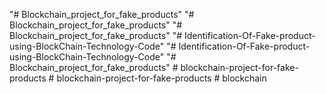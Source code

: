"# Blockchain_project_for_fake_products" 
"# Blockchain_project_for_fake_products" 
"# Blockchain_project_for_fake_products" 
"# Identification-Of-Fake-product-using-BlockChain-Technology-Code" 
"# Identification-Of-Fake-product-using-BlockChain-Technology-Code" 
"# Blockchain_project_for_fake_products" 
#   b l o c k c h a i n - p r o j e c t - f o r - f a k e - p r o d u c t s  
 #   b l o c k c h a i n - p r o j e c t - f o r - f a k e - p r o d u c t s  
 #   b l o c k c h a i n  
 